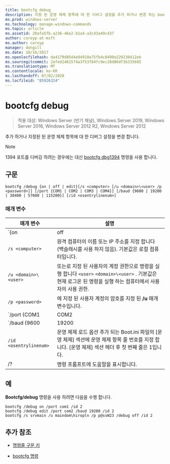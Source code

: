 ```yaml
---
title: bootcfg debug
description: 지정 된 운영 체제 항목에 대 한 디버그 설정을 추가 하거나 변경 하는 bootcfg debug 명령에 대 한 참조 문서입니다.
ms.prod: windows-server
ms.technology: manage-windows-commands
ms.topic: article
ms.assetid: 28afa5fb-a236-46e2-b1a4-a3c43a49c437
author: coreyp-at-msft
ms.author: coreyp
manager: dongill
ms.date: 10/16/2017
ms.openlocfilehash: da4179d85d4e84918e75fb4c8490e229230412eb
ms.sourcegitcommit: 2afed2461574a3f53f84fc9ec28d86df3b335685
ms.translationtype: MT
ms.contentlocale: ko-KR
ms.lasthandoff: 07/02/2020
ms.locfileid: "85926324"
---
```

# <a name="bootcfg-debug"></a>bootcfg debug

> 적용 대상: Windows Server (반기 채널), Windows Server 2019, Windows Server 2016, Windows Server 2012 R2, Windows Server 2012

추가 하거나 지정된 된 운영 체제 항목에 대 한 디버그 설정을 변경 합니다.

>[!NOTE]
> 1394 포트를 디버깅 하려는 경우에는 대신 [bootcfg dbg1394](bootcfg-dbg1394.md) 명령을 사용 합니다.

## <a name="syntax"></a>구문

```
bootcfg /debug {on | off | edit}[/s <computer> [/u <domain>\<user> /p <password>]] [/port {COM1 | COM2 | COM3 | COM4}] [/baud {9600 | 19200 | 38400 | 57600 | 115200}] [/id <osentrylinenum>]
```

### <a name="parameters"></a>매개 변수

| 매개 변수 | 설명 |
| --------- | ----------- |
| `{on | off | edit}` | 다음을 포함 하 여 포트 디버깅의 값을 지정 합니다.<ul><li>**sign-on.** 지정 된에/debug 옵션을 추가 하 여 원격 디버깅을 지원할 수 있도록 합니다 `<osentrylinenum>` .</li><li>**해제.** 지정 된에서/debug 옵션을 제거 하 여 원격 디버깅 지원을 사용 하지 않도록 설정 <osentrylinenum> 합니다.</li><li>**편집할.** 지정 된에 대 한/debug 옵션과 연결 된 값을 변경 하 여 포트 및 전송 속도 설정을 변경할 수 있습니다 <osentrylinenum> .</li></ul> |
| `/s <computer>` | 원격 컴퓨터의 이름 또는 IP 주소를 지정 합니다 (백슬래시를 사용 하지 않음). 기본값은 로컬 컴퓨터입니다. |
| `/u <domain>\<user>`  | 또는로 지정 된 사용자의 계정 권한으로 명령을 실행 합니다 `<user>` `<domain>\<user>` . 기본값은 현재 로그온 된 명령을 실행 하는 컴퓨터에서 사용자의 사용 권한. |
| `/p <password>` | 에 지정 된 사용자 계정의 암호를 지정 된 **/u** 매개 변수입니다. |
| `/port {COM1 | COM2 | COM3 | COM4}` |  디버깅에 사용할 COM 포트를 지정 합니다. 디버깅을 사용 하지 않도록 설정한 경우이 매개 변수를 사용 하지 마세요. |
| `/baud {9600 | 19200 | 38400 | 57600 | 115200}` | 디버깅에 사용할 전송 속도를 지정 합니다. 디버깅을 사용 하지 않도록 설정한 경우이 매개 변수를 사용 하지 마세요. |
| `/id <osentrylinenum>` | 운영 체제 로드 옵션 추가 되는 Boot.ini 파일의 [운영 체제] 섹션에 운영 체제 항목 줄 번호를 지정 합니다. [운영 체제] 섹션 헤더 후 첫 번째 줄은 1입니다. |
| /? | 명령 프롬프트에 도움말을 표시합니다. |

## <a name="examples"></a>예

**Bootcfg/debug** 명령을 사용 하려면 다음을 수행 합니다.

```
bootcfg /debug on /port com1 /id 2
bootcfg /debug edit /port com2 /baud 19200 /id 2
bootcfg /s srvmain /u maindom\hiropln /p p@ssW23 /debug off /id 2
```

## <a name="additional-references"></a>추가 참조

- [명령줄 구문 키](command-line-syntax-key.md)

- [bootcfg 명령](bootcfg.md)
